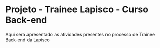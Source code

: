 # Projeto - Trainee Lapisco - Curso Back-end

Aqui será apresentado as atividades presentes no processo de Trainee Back-end da Lapisco
